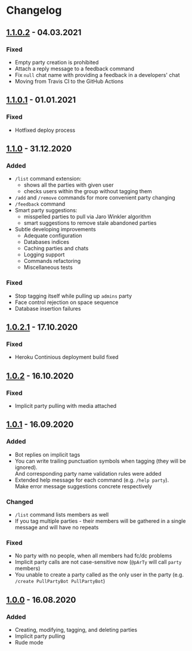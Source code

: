 # Changelog

## [1.1.0.2] - 04.03.2021

### Fixed

-   Empty party creation is prohibited
-   Attach a reply message to a feedback command
-   Fix `null` chat name with providing a feedback in a developers' chat
-   Moving from Travis CI to the GitHub Actions

## [1.1.0.1] - 01.01.2021

### Fixed

-   Hotfixed deploy process

## [1.1.0] - 31.12.2020

### Added

-   `/list` command extension:
    -   shows all the parties with given user
    -   checks users within the group without tagging them
-   `/add` and `/remove` commands for more convenient party changing
-   `/feedback` command
-   Smart party suggestions:
    -   misspelled parties to pull via Jaro Winkler algorithm
    -   smart suggestions to remove stale abandoned parties
-   Subtle developing improvements
    -   Adequate configuration
    -   Databases indices
    -   Caching parties and chats
    -   Logging support
    -   Commands refactoring
    -   Miscellaneous tests

### Fixed

-   Stop tagging itself while pulling up `admins` party
-   Face control rejection on space sequence
-   Database insertion failures

## [1.0.2.1] - 17.10.2020

### Fixed

-   Heroku Continious deployment build fixed

## [1.0.2] - 16.10.2020

### Fixed

-   Implicit party pulling with media attached

## [1.0.1] - 16.09.2020

### Added

-   Bot replies on implicit tags
-   You can write trailing punctuation symbols when tagging (they will be ignored). \
    And corresponding party name validation rules were added
-   Extended help message for each command (e.g. `/help party`). \
    Make error message suggestions concrete respectively

### Changed

-   `/list` command lists members as well
-   If you tag multiple parties - their members will be gathered in a single message and will have no repeats

### Fixed

-   No party with no people, when all members had fc/dc problems
-   Implicit party calls are not case-sensitive now (`@pArTy` will call `party` members)
-   You unable to create a party called as the only user in the party (e.g. `/create PullPartyBot PullPartyBot`)

## [1.0.0] - 16.08.2020

### Added

-   Creating, modifying, tagging, and deleting parties
-   Implicit party pulling
-   Rude mode

[1.1.0.2]: https://github.com/pool-party/pull-party-bot/compare/v1.1.0.1...v1.1.0.2
[1.1.0.1]: https://github.com/pool-party/pull-party-bot/compare/v1.1.0...v1.1.0.1
[1.1.0]: https://github.com/pool-party/pull-party-bot/compare/v1.0.2.1...v1.1.0
[1.0.2.1]: https://github.com/pool-party/pull-party-bot/compare/v1.0.2...v1.0.2.1
[1.0.2]: https://github.com/pool-party/pull-party-bot/compare/v1.0.1...v1.0.2
[1.0.1]: https://github.com/pool-party/pull-party-bot/compare/v1.0.0...v1.0.1
[1.0.0]: https://github.com/pool-party/pull-party-bot/releases/tag/v1.0.0
